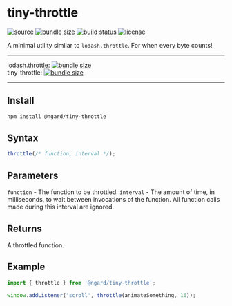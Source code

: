 # tiny-throttle

[![source](https://badgen.net/npm/v/@ngard/tiny-throttle)](https://www.npmjs.com/package/@ngard/tiny-throttle)
[![bundle size](https://badgen.net/bundlephobia/minzip/@ngard/tiny-throttle)](https://bundlephobia.com/result?p=@ngard/tiny-throttle)
[![build status](https://badgen.net/travis/NickGard/tiny-throttle)](https://travis-ci.org/NickGard/tiny-throttle)
[![license](https://badgen.net/badge/license/MIT/blue)](https://badgen.net/badge/license/MIT/blue)

A minimal utility similar to `lodash.throttle`. For when every byte counts!

<hr/>

lodash.throttle: [![bundle size](https://badgen.net/bundlephobia/minzip/lodash.throttle)](https://bundlephobia.com/result?p=lodash.throttle)
<br/>
tiny-throttle: [![bundle size](https://badgen.net/bundlephobia/minzip/@ngard/tiny-throttle)](https://bundlephobia.com/result?p=@ngard/tiny-throttle)

<hr/>

## Install

```sh
npm install @ngard/tiny-throttle
```

## Syntax

```javascript
throttle(/* function, interval */);
```

## Parameters

`function` - The function to be throttled.
`interval` - The amount of time, in milliseconds, to wait between invocations of the function. All function calls made during this interval are ignored.

## Returns
A throttled function.

## Example

```javascript
import { throttle } from '@ngard/tiny-throttle';

window.addListener('scroll', throttle(animateSomething, 16));
```
